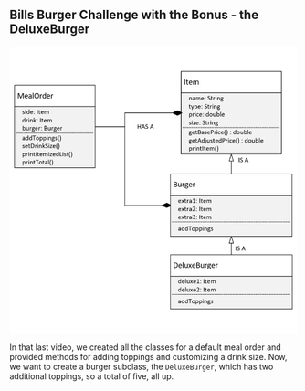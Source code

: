 ## Bills Burger Challenge with the Bonus - the DeluxeBurger
![image_1.png](image_1.png)

In that last video, we created all the classes for a default meal order and provided methods for adding toppings and customizing a drink size.
Now, we want to create a burger subclass, the `DeluxeBurger`, which has two additional toppings, so a total of five, all up.
